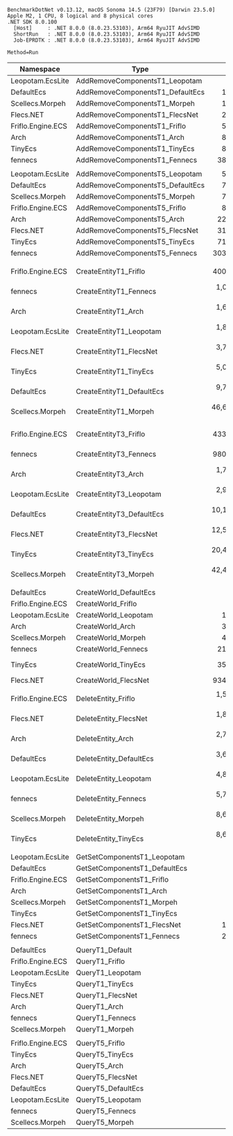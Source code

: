 ```

BenchmarkDotNet v0.13.12, macOS Sonoma 14.5 (23F79) [Darwin 23.5.0]
Apple M2, 1 CPU, 8 logical and 8 physical cores
.NET SDK 8.0.100
  [Host]     : .NET 8.0.0 (8.0.23.53103), Arm64 RyuJIT AdvSIMD
  ShortRun   : .NET 8.0.0 (8.0.23.53103), Arm64 RyuJIT AdvSIMD
  Job-EPRDTK : .NET 8.0.0 (8.0.23.53103), Arm64 RyuJIT AdvSIMD

Method=Run  

```
| Namespace         | Type                             | Mean             | Ratio    | Allocated  | 
|------------------ |--------------------------------- |-----------------:|---------:|-----------:|
| Leopotam.EcsLite  | AddRemoveComponentsT1_Leopotam   |        994.11 ns |     0.17 |          - | 
| DefaultEcs        | AddRemoveComponentsT1_DefaultEcs |      1,520.92 ns |     0.26 |          - | 
| Scellecs.Morpeh   | AddRemoveComponentsT1_Morpeh     |      1,846.78 ns |     0.31 |          - | 
| Flecs.NET         | AddRemoveComponentsT1_FlecsNet   |      2,960.96 ns |     0.50 |          - | 
| Friflo.Engine.ECS | AddRemoveComponentsT1_Friflo     |      5,907.98 ns |     1.00 |          - | 
| Arch              | AddRemoveComponentsT1_Arch       |      8,402.13 ns |     1.42 |    12000 B | 
| TinyEcs           | AddRemoveComponentsT1_TinyEcs    |      8,850.66 ns |     1.50 |     6400 B | 
| fennecs           | AddRemoveComponentsT1_Fennecs    |     38,003.14 ns |     6.43 |    86400 B | 
|                   |                                  |                  |          |            | 
| Leopotam.EcsLite  | AddRemoveComponentsT5_Leopotam   |      5,122.72 ns |     0.63 |          - | 
| DefaultEcs        | AddRemoveComponentsT5_DefaultEcs |      7,237.34 ns |     0.89 |          - | 
| Scellecs.Morpeh   | AddRemoveComponentsT5_Morpeh     |      7,632.05 ns |     0.94 |          - | 
| Friflo.Engine.ECS | AddRemoveComponentsT5_Friflo     |      8,108.88 ns |     1.00 |          - | 
| Arch              | AddRemoveComponentsT5_Arch       |     22,514.72 ns |     2.78 |     8800 B | 
| Flecs.NET         | AddRemoveComponentsT5_FlecsNet   |     31,703.08 ns |     3.92 |          - | 
| TinyEcs           | AddRemoveComponentsT5_TinyEcs    |     71,801.55 ns |     8.88 |    64000 B | 
| fennecs           | AddRemoveComponentsT5_Fennecs    |    303,704.80 ns |    37.54 |   620800 B | 
|                   |                                  |                  |          |            | 
| Friflo.Engine.ECS | CreateEntityT1_Friflo            |    400,073.60 ns |     1.00 |  3449408 B | 
| fennecs           | CreateEntityT1_Fennecs           |  1,055,624.46 ns |     2.54 |  6815576 B | 
| Arch              | CreateEntityT1_Arch              |  1,633,623.06 ns |     4.08 |     3088 B | 
| Leopotam.EcsLite  | CreateEntityT1_Leopotam          |  1,822,169.07 ns |     4.41 |  7315384 B | 
| Flecs.NET         | CreateEntityT1_FlecsNet          |  3,738,708.67 ns |     9.18 |     1152 B | 
| TinyEcs           | CreateEntityT1_TinyEcs           |  5,028,663.47 ns |    12.17 |  8020784 B | 
| DefaultEcs        | CreateEntityT1_DefaultEcs        |  9,713,514.57 ns |    23.46 | 11591808 B | 
| Scellecs.Morpeh   | CreateEntityT1_Morpeh            | 46,627,720.86 ns |   112.59 | 42293152 B | 
|                   |                                  |                  |          |            | 
| Friflo.Engine.ECS | CreateEntityT3_Friflo            |    433,928.08 ns |     1.00 |  4498032 B | 
| fennecs           | CreateEntityT3_Fennecs           |    980,368.71 ns |     2.24 |  7866864 B | 
| Arch              | CreateEntityT3_Arch              |  1,799,461.61 ns |     4.14 |     3088 B | 
| Leopotam.EcsLite  | CreateEntityT3_Leopotam          |  2,903,398.45 ns |     6.93 | 11498800 B | 
| DefaultEcs        | CreateEntityT3_DefaultEcs        | 10,155,157.60 ns |    23.17 | 19984720 B | 
| Flecs.NET         | CreateEntityT3_FlecsNet          | 12,535,255.86 ns |    28.61 |     1984 B | 
| TinyEcs           | CreateEntityT3_TinyEcs           | 20,476,307.54 ns |    46.64 | 21824112 B | 
| Scellecs.Morpeh   | CreateEntityT3_Morpeh            | 42,418,928.29 ns |    96.81 | 49284080 B | 
|                   |                                  |                  |          |            | 
| DefaultEcs        | CreateWorld_DefaultEcs           |         71.91 ns |     0.30 |      336 B | 
| Friflo.Engine.ECS | CreateWorld_Friflo               |        239.05 ns |     1.00 |     3576 B | 
| Leopotam.EcsLite  | CreateWorld_Leopotam             |      1,456.93 ns |     6.11 |    58944 B | 
| Arch              | CreateWorld_Arch                 |      3,377.14 ns |    14.16 |    37040 B | 
| Scellecs.Morpeh   | CreateWorld_Morpeh               |      4,295.92 ns |    18.01 |     5056 B | 
| fennecs           | CreateWorld_Fennecs              |     21,960.87 ns |    92.21 |   169820 B | 
| TinyEcs           | CreateWorld_TinyEcs              |     35,735.87 ns |   149.77 |  1087272 B | 
| Flecs.NET         | CreateWorld_FlecsNet             |    934,491.18 ns | 3,913.81 |     2381 B | 
|                   |                                  |                  |          |            | 
| Friflo.Engine.ECS | DeleteEntity_Friflo              |  1,597,744.00 ns |     1.00 |  3122896 B | 
| Flecs.NET         | DeleteEntity_FlecsNet            |  1,822,307.93 ns |     1.14 |      736 B | 
| Arch              | DeleteEntity_Arch                |  2,723,553.29 ns |     1.70 |  2096360 B | 
| DefaultEcs        | DeleteEntity_DefaultEcs          |  3,635,286.67 ns |     2.28 |  3200736 B | 
| Leopotam.EcsLite  | DeleteEntity_Leopotam            |  4,824,839.91 ns |     3.03 |  6268768 B | 
| fennecs           | DeleteEntity_Fennecs             |  5,734,411.53 ns |     3.59 |  4366912 B | 
| Scellecs.Morpeh   | DeleteEntity_Morpeh              |  8,631,451.81 ns |     5.40 |  1398360 B | 
| TinyEcs           | DeleteEntity_TinyEcs             |  8,660,894.46 ns |     5.42 |     1144 B | 
|                   |                                  |                  |          |            | 
| Leopotam.EcsLite  | GetSetComponentsT1_Leopotam      |         65.17 ns |     0.41 |          - | 
| DefaultEcs        | GetSetComponentsT1_DefaultEcs    |        106.75 ns |     0.67 |          - | 
| Friflo.Engine.ECS | GetSetComponentsT1_Friflo        |        158.78 ns |     1.00 |          - | 
| Arch              | GetSetComponentsT1_Arch          |        285.11 ns |     1.80 |          - | 
| Scellecs.Morpeh   | GetSetComponentsT1_Morpeh        |        329.21 ns |     2.07 |          - | 
| TinyEcs           | GetSetComponentsT1_TinyEcs       |        990.94 ns |     6.24 |          - | 
| Flecs.NET         | GetSetComponentsT1_FlecsNet      |      1,043.91 ns |     6.58 |          - | 
| fennecs           | GetSetComponentsT1_Fennecs       |      2,550.89 ns |    16.08 |          - | 
|                   |                                  |                  |          |            | 
| DefaultEcs        | QueryT1_Default                  |         45.15 ns |     0.93 |          - | 
| Friflo.Engine.ECS | QueryT1_Friflo                   |         48.82 ns |     1.00 |          - | 
| Leopotam.EcsLite  | QueryT1_Leopotam                 |         76.66 ns |     1.57 |          - | 
| TinyEcs           | QueryT1_TinyEcs                  |         90.00 ns |     1.84 |          - | 
| Flecs.NET         | QueryT1_FlecsNet                 |        111.50 ns |     2.28 |          - | 
| Arch              | QueryT1_Arch                     |        119.50 ns |     2.45 |          - | 
| fennecs           | QueryT1_Fennecs                  |        173.40 ns |     3.55 |       40 B | 
| Scellecs.Morpeh   | QueryT1_Morpeh                   |        312.07 ns |     6.40 |          - | 
|                   |                                  |                  |          |            | 
| Friflo.Engine.ECS | QueryT5_Friflo                   |        111.50 ns |     1.00 |          - | 
| TinyEcs           | QueryT5_TinyEcs                  |        145.52 ns |     1.31 |          - | 
| Arch              | QueryT5_Arch                     |        195.70 ns |     1.76 |          - | 
| Flecs.NET         | QueryT5_FlecsNet                 |        248.42 ns |     2.23 |          - | 
| DefaultEcs        | QueryT5_DefaultEcs               |        268.91 ns |     2.41 |          - | 
| Leopotam.EcsLite  | QueryT5_Leopotam                 |        347.40 ns |     3.12 |          - | 
| fennecs           | QueryT5_Fennecs                  |        417.85 ns |     3.75 |       40 B | 
| Scellecs.Morpeh   | QueryT5_Morpeh                   |        785.24 ns |     7.04 |          - | 
